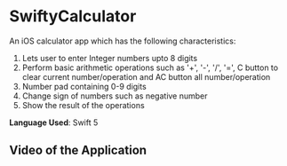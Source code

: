 # SwiftyCalculator
An iOS calculator app which has the following characteristics:

1. Lets user to enter Integer numbers upto 8 digits
2. Perform basic arithmetic operations such as '+', '-', '/', '=', C button to clear current number/operation and AC button all number/operation
3. Number pad containing 0-9 digits
4. Change sign of numbers such as negative number
5. Show the result of the operations

**Language Used**: Swift 5

## Video of the Application
